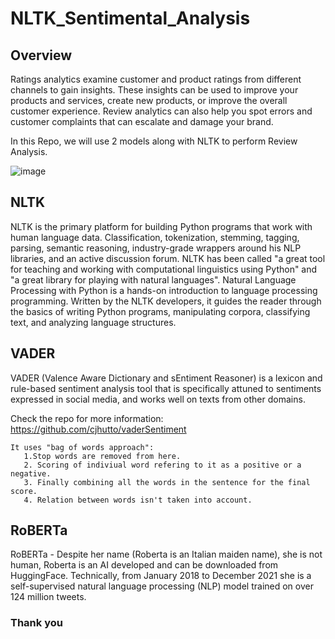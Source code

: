 # NLTK_Sentimental_Analysis

## Overview
Ratings analytics examine customer and product ratings from different channels to gain insights. These insights can be used to improve your products and services, create new products, or improve the overall customer experience.
Review analytics can also help you spot errors and customer complaints that can escalate and damage your brand. 

In this Repo, we will use 2 models along with NLTK to perform Review Analysis.


![image](https://user-images.githubusercontent.com/85514219/227402367-dec01317-eb25-438b-ae4a-8fdbdcfeb877.png)


## NLTK

NLTK is the primary platform for building Python programs that work with human language data. Classification, tokenization, stemming, tagging, parsing, semantic reasoning, industry-grade wrappers around his NLP libraries, and an active discussion forum.
NLTK has been called "a great tool for teaching and working with computational linguistics using Python" and "a great library for playing with natural languages".
Natural Language Processing with Python is a hands-on introduction to language processing programming. Written by the NLTK developers, it guides the reader through the basics of writing Python programs, manipulating corpora, classifying text, and analyzing language structures.

## VADER

VADER (Valence Aware Dictionary and sEntiment Reasoner) is a lexicon and rule-based sentiment analysis tool that is specifically attuned to sentiments expressed in social media, and works well on texts from other domains.

Check the repo for more information: https://github.com/cjhutto/vaderSentiment

    It uses "bag of words approach":
       1.Stop words are removed from here.
       2. Scoring of indiviual word refering to it as a positive or a negative.
       3. Finally combining all the words in the sentence for the final score.
       4. Relation between words isn't taken into account.

## RoBERTa

RoBERTa - Despite her name (Roberta is an Italian maiden name), she is not human, Roberta is an AI developed and can be downloaded from HuggingFace. Technically, from January 2018 to December 2021 she is a self-supervised natural language processing (NLP) model trained on over 124 million tweets. 

### Thank you
